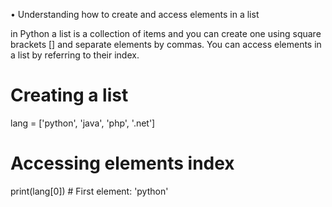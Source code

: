 • Understanding how to create and access elements in a list

in Python a list is a collection of items and you can create one using square brackets [] and
separate elements by commas. You can access elements in a list by referring to their index.

# Creating a list
lang = ['python', 'java', 'php', '.net']

# Accessing elements  index
print(lang[0])  # First element: 'python'



